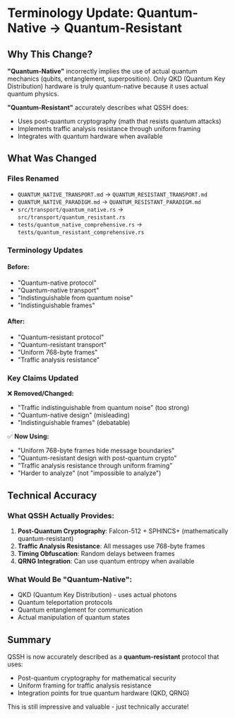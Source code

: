 # Terminology Update: Quantum-Native → Quantum-Resistant

## Why This Change?

**"Quantum-Native"** incorrectly implies the use of actual quantum mechanics (qubits, entanglement, superposition). Only QKD (Quantum Key Distribution) hardware is truly quantum-native because it uses actual quantum physics.

**"Quantum-Resistant"** accurately describes what QSSH does:
- Uses post-quantum cryptography (math that resists quantum attacks)
- Implements traffic analysis resistance through uniform framing
- Integrates with quantum hardware when available

## What Was Changed

### Files Renamed
- `QUANTUM_NATIVE_TRANSPORT.md` → `QUANTUM_RESISTANT_TRANSPORT.md`
- `QUANTUM_NATIVE_PARADIGM.md` → `QUANTUM_RESISTANT_PARADIGM.md`
- `src/transport/quantum_native.rs` → `src/transport/quantum_resistant.rs`
- `tests/quantum_native_comprehensive.rs` → `tests/quantum_resistant_comprehensive.rs`

### Terminology Updates

#### Before:
- "Quantum-native protocol"
- "Quantum-native transport"
- "Indistinguishable from quantum noise"
- "Indistinguishable frames"

#### After:
- "Quantum-resistant protocol"
- "Quantum-resistant transport"
- "Uniform 768-byte frames"
- "Traffic analysis resistance"

### Key Claims Updated

❌ **Removed/Changed:**
- "Traffic indistinguishable from quantum noise" (too strong)
- "Quantum-native design" (misleading)
- "Indistinguishable frames" (debatable)

✅ **Now Using:**
- "Uniform 768-byte frames hide message boundaries"
- "Quantum-resistant design with post-quantum crypto"
- "Traffic analysis resistance through uniform framing"
- "Harder to analyze" (not "impossible to analyze")

## Technical Accuracy

### What QSSH Actually Provides:
1. **Post-Quantum Cryptography**: Falcon-512 + SPHINCS+ (mathematically quantum-resistant)
2. **Traffic Analysis Resistance**: All messages use 768-byte frames
3. **Timing Obfuscation**: Random delays between frames
4. **QRNG Integration**: Can use quantum entropy when available

### What Would Be "Quantum-Native":
- QKD (Quantum Key Distribution) - uses actual photons
- Quantum teleportation protocols
- Quantum entanglement for communication
- Actual manipulation of quantum states

## Summary

QSSH is now accurately described as a **quantum-resistant** protocol that uses:
- Post-quantum cryptography for mathematical security
- Uniform framing for traffic analysis resistance
- Integration points for true quantum hardware (QKD, QRNG)

This is still impressive and valuable - just technically accurate!